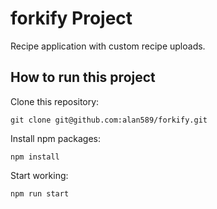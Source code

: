 # forkify Project

Recipe application with custom recipe uploads.


## How to run this project

Clone this repository:

```
git clone git@github.com:alan589/forkify.git
```

Install npm packages:

```
npm install
```

Start working:

```
npm run start
```